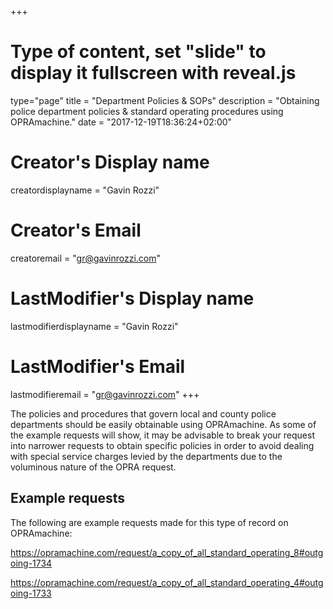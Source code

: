 +++
# Type of content, set "slide" to display it fullscreen with reveal.js
type="page"
title = "Department Policies & SOPs"
description = "Obtaining police department policies & standard operating procedures using OPRAmachine."
date = "2017-12-19T18:36:24+02:00"
# Creator's Display name
creatordisplayname = "Gavin Rozzi"
# Creator's Email
creatoremail = "gr@gavinrozzi.com"
# LastModifier's Display name
lastmodifierdisplayname = "Gavin Rozzi"
# LastModifier's Email
lastmodifieremail = "gr@gavinrozzi.com"
+++

 The policies and procedures that govern local and county police departments should be easily obtainable using OPRAmachine. As some of the example requests will show, it may be advisable to break your request into narrower requests to obtain specific policies in order to avoid dealing with special service charges levied by the departments due to the voluminous nature of the OPRA request.

## Example requests
The following are example requests made for this type of record on OPRAmachine:

https://opramachine.com/request/a_copy_of_all_standard_operating_8#outgoing-1734

https://opramachine.com/request/a_copy_of_all_standard_operating_4#outgoing-1733
